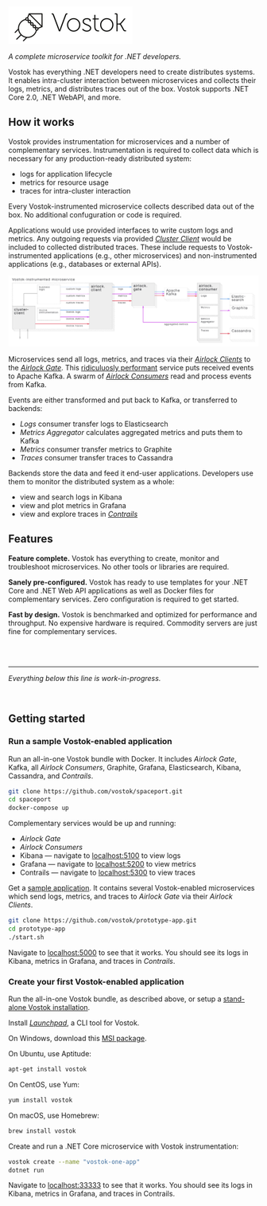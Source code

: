 <br><br>

![Vostok](logo.png)

*A complete microservice toolkit for .NET developers.*

Vostok has everything .NET developers need to create distributes systems. It enables intra-cluster interaction between microservices and collects their logs, metrics, and distributes traces out of the box. Vostok supports .NET Core 2.0, .NET WebAPI, and more.

## How it works

Vostok provides instrumentation for microservices and a number of complementary services. Instrumentation is required to collect data which is necessary for any production-ready distributed system:

* logs for application lifecycle
* metrics for resource usage
* traces for intra-cluster interaction

Every Vostok-instrumented microservice collects described data out of the box. No additional confuguration or code is required.

Applications would use provided interfaces to write custom logs and metrics. Any outgoing requests via provided *[Cluster Client](https://github.com/vostok/clusterclient)* would be included to collected distributed traces. These include requests to Vostok-instrumented applications (e.g., other microservices) and non-instrumented applications (e.g., databases or external APIs).

![](blueprint.png)

Microservices send all logs, metrics, and traces via their *[Airlock Clients](https://github.com/vostok/airlock.client)* to the *[Airlock Gate](https://github.com/vostok/airlock.client)*. This [ridiculuosly performant](https://github.com/vostok/core/issues/3) service puts received events to Apache Kafka. A swarm of *[Airlock Consumers](https://github.com/vostok/airlock.consumer)* read and process events from Kafka.

Events are either transformed and put back to Kafka, or transferred to backends:

* *Logs* consumer transfer logs to Elasticsearch
* *Metrics Aggregator* calculates aggregated metrics and puts them to Kafka
* *Metrics* consumer transfer metrics to Graphite
* *Traces* consumer transfer traces to Cassandra

Backends store the data and feed it end-user applications. Developers use them to monitor the distributed system as a whole:

* view and search logs in Kibana
* view and plot metrics in Grafana
* view and explore traces in *[Contrails](https://github.com/vostok/contrails)*

## Features

**Feature complete.** Vostok has everything to create, monitor and troubleshoot microservices. No other tools or libraries are required.

**Sanely pre-configured.** Vostok has ready to use templates for your .NET Core and .NET Web API applications as well as Docker files for complementary services. Zero configuration is required to get started.

**Fast by design.** Vostok is benchmarked and optimized for performance and throughput. No expensive hardware is required. Commodity servers are just fine for complementary services.

<br><br>

---

*Everything below this line is work-in-progress.*

<br>

## Getting started

### Run a sample Vostok-enabled application

Run an all-in-one Vostok bundle with Docker. It includes *Airlock Gate*, Kafka, all *Airlock Consumers*, Graphite, Grafana, Elasticsearch, Kibana, Cassandra, and *Contrails*.

```sh
git clone https://github.com/vostok/spaceport.git
cd spaceport
docker-compose up
```

Complementary services would be up and running:

* *Airlock Gate*
* *Airlock Consumers*
* Kibana — navigate to [localhost:5100](http://localhost:5100) to view logs
* Grafana — navigate to [localhost:5200](http://localhost:5200) to view metrics
* Contrails — navigate to [localhost:5300](http://localhost:5100) to view traces

Get a [sample application](https://github.com/vostok/prototype-app). It contains several Vostok-enabled microservices which send logs, metrics, and traces to *Airlock Gate* via their *Airlock Clients*.

```sh
git clone https://github.com/vostok/prototype-app.git
cd prototype-app
./start.sh
```

Navigate to [localhost:5000](http://localhost:5000) to see that it works. You should see its logs in Kibana, metrics in Grafana, and traces in *Contrails*.

### Create your first Vostok-enabled application

Run the all-in-one Vostok bundle, as described above, or setup a [stand-alone Vostok installation](#).

Install *[Launchpad](https://github.com/vostok/launchpad)*, a CLI tool for Vostok.

On Windows, download this [MSI package](#).

On Ubuntu, use Aptitude:

```sh
apt-get install vostok
```

On CentOS, use Yum:

```sh
yum install vostok
```

On macOS, use Homebrew:

```sh
brew install vostok
```

Create and run a .NET Core microservice with Vostok instrumentation:

```sh
vostok create --name "vostok-one-app"
dotnet run
```

Navigate to [localhost:33333](http://localhost:33333) to see that it works. You should see its logs in Kibana, metrics in Grafana, and traces in Contrails.
